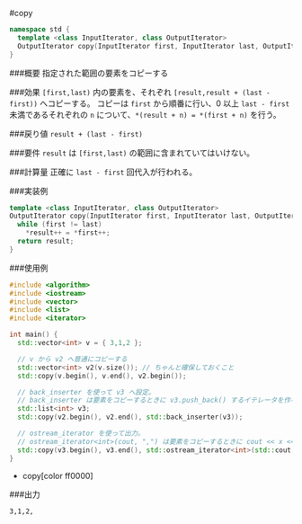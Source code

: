 #copy

```cpp
namespace std {
  template <class InputIterator, class OutputIterator>
  OutputIterator copy(InputIterator first, InputIterator last, OutputIterator result);
}
```

###概要
指定された範囲の要素をコピーする

###効果
`[first,last)` 内の要素を、それぞれ `[result,result + (last - first))` へコピーする。
コピーは `first` から順番に行い、0 以上 `last - first` 未満であるそれぞれの `n` について、`*(result + n) = *(first + n)` を行う。

###戻り値
`result + (last - first)`

###要件
`result` は `[first,last)` の範囲に含まれていてはいけない。

###計算量
正確に `last - first` 回代入が行われる。

###実装例
```cpp
template <class InputIterator, class OutputIterator>
OutputIterator copy(InputIterator first, InputIterator last, OutputIterator result) {
  while (first != last)
    *result++ = *first++;
  return result;
}
```

###使用例
```cpp
#include <algorithm>
#include <iostream>
#include <vector>
#include <list>
#include <iterator>

int main() {
  std::vector<int> v = { 3,1,2 };

  // v から v2 へ普通にコピーする
  std::vector<int> v2(v.size()); // ちゃんと確保しておくこと
  std::copy(v.begin(), v.end(), v2.begin());

  // back_inserter を使って v3 へ設定。
  // back_inserter は要素をコピーするときに v3.push_back() するイテレータを作る関数。
  std::list<int> v3;
  std::copy(v2.begin(), v2.end(), std::back_inserter(v3));

  // ostream_iterator を使って出力。
  // ostream_iterator<int>(cout, ",") は要素をコピーするときに cout << x << "," としてくれるイテレータ。
  std::copy(v3.begin(), v3.end(), std::ostream_iterator<int>(std::cout, ","));
}
```
* copy[color ff0000]

###出力
```
3,1,2,
```


